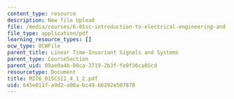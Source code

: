 ```yaml
---
content_type: resource
description: New file Upload
file: /media/courses/6-01sc-introduction-to-electrical-engineering-and-computer-science-i-spring-2011/645e811fa9d2a00abc49b6292e507878_MIT6_01SCS11_4_1_2.pdf
file_type: application/pdf
learning_resource_types: []
ocw_type: OCWFile
parent_title: Linear Time-Invariant Signals and Systems
parent_type: CourseSection
parent_uid: 09ae0a4b-00ca-3719-2b3f-fe9f36ca05cd
resourcetype: Document
title: MIT6_01SCS11_4_1_2.pdf
uid: 645e811f-a9d2-a00a-bc49-b6292e507878
---
```


